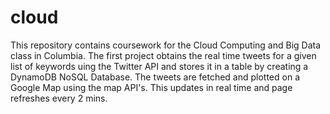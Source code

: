 # cloud

This repository contains coursework for the Cloud Computing and Big Data class in Columbia. The first project obtains the real time tweets for a given list of keywords uing the Twitter API and stores it in a table by creating a DynamoDB NoSQL Database. The tweets are fetched and plotted on a Google Map using the map API's. This updates in real time and page refreshes every 2 mins.
